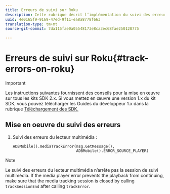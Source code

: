```yaml
---
title: Erreurs de suivi sur Roku
description: Cette rubrique décrit l’implémentation du suivi des erreurs à l’aide du SDK Media sur Roku.
uuid: 4e0165f9-9169-47ed-9f11-ea8a8778f663
translation-type: tm+mt
source-git-commit: 7da115fae0a05548173e8ca3ec68fae250128775

---
```



# Erreurs de suivi sur Roku{#track-errors-on-roku}

>[!IMPORTANT]
>
>Les instructions suivantes fournissent des conseils pour la mise en œuvre sur tous les kits SDK 2.x. Si vous mettez en œuvre une version 1.x du kit SDK, vous pouvez télécharger les Guides du développeur 1.x dans la rubrique [Téléchargement des SDK.](/help/sdk-implement/download-sdks.md)

## Mise en oeuvre du suivi des erreurs

1. Suivi des erreurs du lecteur multimédia :

   ```
   ADBMobile().mediaTrackError(msg.GetMessage(), 
                               ADBMobile().ERROR_SOURCE_PLAYER)
   ```

>[!NOTE]
>
>Le suivi des erreurs du lecteur multimédia n’arrête pas la session de suivi multimédia. If the media player error prevents the playback from continuing, make sure that the media tracking session is closed by calling `trackSessionEnd` after calling `trackError`.

